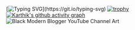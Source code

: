 [![Typing SVG](https://readme-typing-svg.herokuapp.com?font=verdana&color=BD001B&width=500&lines=Hey+this+is+Karthik+Here.+A+passionate+Coder.)](https://git.io/typing-svg)
[![trophy](https://github-profile-trophy.vercel.app/?username=KarthikSK2001&theme=onedark)](https://github.com/ryo-ma/github-profile-trophy)
[![Karthik's github activity graph](https://activity-graph.herokuapp.com/graph?username=KarthikSK2001&theme=react-dark)](https://github.com/ashutosh00710/github-readme-activity-graph)
![Black Modern Blogger YouTube Channel Art](https://user-images.githubusercontent.com/89517611/181751341-ec7d7d52-8720-45be-976d-fb55578f43be.png)
